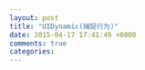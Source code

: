 ```yaml
---
layout: post
title: "UIDynamic(捕捉行为)"
date: 2015-04-17 17:41:49 +0800
comments: true
categories: 
---
```

